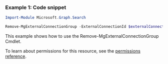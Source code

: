 ### Example 1: Code snippet

```powershell
Import-Module Microsoft.Graph.Search

Remove-MgExternalConnectionGroup -ExternalConnectionId $externalConnectionId -ExternalGroupId $externalGroupId
```
This example shows how to use the Remove-MgExternalConnectionGroup Cmdlet.
To learn about permissions for this resource, see the [permissions reference](/graph/permissions-reference).

